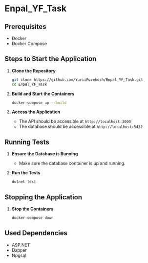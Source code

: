 # Enpal_YF_Task

## Prerequisites

- Docker
- Docker Compose

## Steps to Start the Application

1. **Clone the Repository**

    ```sh
    git clone https://github.com/YuriiFozekosh/Enpal_YF_Task.git
    cd Enpal_YF_Task
    ```

2. **Build and Start the Containers**

    ```sh
    docker-compose up --build
    ```

3. **Access the Application**

    - The API should be accessible at `http://localhost:3000`
    - The database should be accessible at `http://localhost:5432`

## Running Tests

1. **Ensure the Database is Running**

    - Make sure the database container is up and running.

2. **Run the Tests**

    ```sh
    dotnet test
    ```

## Stopping the Application

1. **Stop the Containers**

    ```sh
    docker-compose down
    ```

## Used Dependencies

- ASP\.NET
- Dapper
- Npgsql